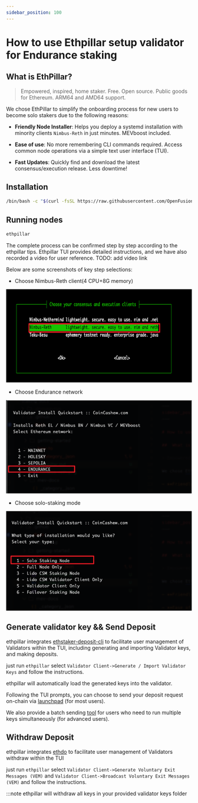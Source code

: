 ```yaml
---
sidebar_position: 100
---
```


# How to use Ethpillar setup validator for Endurance staking

##  What is EthPillar?

> Empowered, inspired, home staker. Free. Open source. Public goods for Ethereum. ARM64 and AMD64 support.

We chose EthPillar to simplify the onboarding process for new users to become solo stakers due to the following reasons:

- **Friendly Node Installer**: Helps you deploy a systemd installation with minority clients `Nimbus-Reth` in just minutes. MEVboost included.

- **Ease of use**: No more remembering CLI commands required. Access common node operations via a simple text user interface (TUI).

- **Fast Updates**: Quickly find and download the latest consensus/execution release. Less downtime!


## Installation

```sh
/bin/bash -c "$(curl -fsSL https://raw.githubusercontent.com/OpenFusionist/EthPillar-Endurance/main/install.sh)"
```


## Running nodes

```sh
ethpillar
```

The complete process can be confirmed step by step according to the ethpillar tips. Ethpillar TUI provides detailed instructions, and we have also recorded a video for user reference. TODO: add video link

Below are some screenshots of key step selections:

- Choose Nimbus-Reth client(4 CPU+8G memory)

![nimbus-reth](nimbus-reth.png)


- Choose Endurance network

![endurance](endurance.png)

- Choose solo-staking mode

![solo-staking mode](solo-staking.png)





## Generate validator key && Send Deposit 

ethpillar integrates [ethstaker-deposit-cli](https://github.com/OpenFusionist/ethstaker-deposit-cli) to facilitate user management of Validators within the TUI, including generating and importing Validator keys, and making deposits.


just run `ethpillar` select `Validator Client->Generate / Import Validator Keys` and follow the instructions.

ethpillar will automatically load the generated keys into the validator.

Following the TUI prompts, you can choose to send your deposit request on-chain via [launchpad](https://staking.fusionist.io) (for most users).

We also provide a batch sending [tool](https://github.com/OpenFusionist/staking-batch-depositer) for users who need to run multiple keys simultaneously (for advanced users).



## Withdraw Deposit

ethpillar integrates [ethdo](https://github.com/wealdtech/ethdo) to facilitate user management of Validators withdraw within the TUI

just run `ethpillar` select `Validator Client->Generate Voluntary Exit Messages (VEM)` and `Validator Client->Broadcast Voluntary Exit Messages (VEM)` and follow the instructions.

:::note
ethpillar will withdraw all keys in your provided validator keys folder

